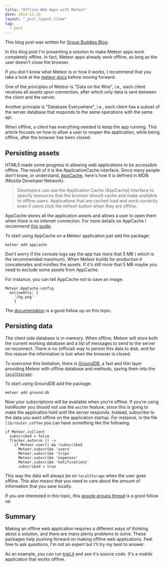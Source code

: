 ```yaml
---
title: "Offline Web Apps with Meteor"
date: 2014-11-26
layout: "_post_layout.slime"
tag:
  - post
---
```


This blog post was written for
[Group Buddies Blog](http://blog.groupbuddies.com/posts/45-offline-web-apps-with-meteor).

In this blog post I'm presenting a solution to make Meteor apps work completely
offline. In fact, Meteor apps already work offline, as long as the user doesn't
close the browser.

If you don't know what Meteor is or how it works, I recommend that you take a
look at the [meteor docs](http://docs.meteor.com/#/basic/) before moving
forward.

One of the principles of Meteor is "Data on the Wire", i.e., each client
receives all assets upon connection, after which only data is sent between the
client and the server.

Another principle is "Database Everywhere", i.e., each client has a subset of
the server database that responds to the same operations with the same api.

When offline, a client has everything needed to keep the app running. This
article focuses on how to allow a user to reopen the application, while being
offline, after the browser has been closed.

## Persisting assets

HTML5 made some progress in allowing web applications to be accessible offline.
The result of it is the ApplicationCache interface. Since many people don't
know, or understand,
[AppCache](https://developer.mozilla.org/en-US/docs/Web/HTML/Using_the_application_cache),
here's how it is defined in MDN (Mozilla Developer Network).

> Developers can use the Application Cache (AppCache) interface to specify
> resources that the browser should cache and make available to offline users.
> Applications that are cached load and work correctly even if users click the
> refresh button when they are offline.

AppCache stores all the application assets and allows a user to open them when
there is no internet connection. For more details on AppCache I recommend
[this guide](http://www.html5rocks.com/en/tutorials/appcache/beginner/).

To start using AppCache on a Meteor application just add the package:

```
meteor add appcache
```

Don't worry if the console logs say the app has more that 5 MB ( which is the
recommended maximum). When Meteor builds for production it concatenates and
minifies the assets. If it's still more that 5 MB maybe you need to exclude some
assets from AppCache.

For instance, you can tell AppCache not to save an image:

```
Meteor.AppCache.config
  onlineOnly: [
    '/bg.png'
    ]
```

The [documentation](https://github.com/meteor/meteor/wiki/AppCache) is a good
follow up on this topic.

## Persisting data

The client side database is in-memory. When offline, Meteor will store both the
current working database and a list of messages to send to the server on
reconnect. There is no (official) way to persist this data to disk, and for this
reason the information is lost when the browser is closed.

To overcome this limitation, there is
[GroundDB](https://github.com/GroundMeteor/db), a fast and thin layer providing
Meteor with offline database and methods, saving them into the
[`localStorage`](https://developer.mozilla.org/en-US/docs/Web/Guide/API/DOM/Storage#localStorage).

To start using GroundDB add the package.

```
meteor add ground:db
```

Now your subscriptions will be available when you're offline. If you're using
IronRouter you should not use the `waitOn` feature, since this is going to make
the application hold until the server responds. Instead, subscribe to the data
you want offline on the application startup. For instance, in the file
`lib/router.coffee` you can have something like the following:

```
if Meteor.isClient
  subscribed = false
  Tracker.autorun () ->
    if Meteor.user() && !subscribed
      Meteor.subscribe 'users'
      Meteor.subscribe 'trips'
      Meteor.subscribe 'expenses'
      Meteor.subscribe 'notifications'
      subscribed = true
```

This way the data will always be on `localStorage` when the user goes offline.
This also means that you need to care about the amount of information that you
save locally.

If you are interested in this topic, this
[google groups thread](https://groups.google.com/forum/#!searchin/meteor-talk/minimongo$20offline/meteor-talk/tGto0cCsvXA/dH3uZjEd9y4J)
is a good follow up.

## Summary

Making an offline web application requires a different ways of thinking about a
solution, and there are many plenty problems to solve. These packages help
pushing forward on making offline web applications. Feel free to ask questions,
I'm not an expert but I'll try my best to answer.

As an example, you can run
[tripl.it](https://github.com/groupbuddies/tripl.it.git) and see it's source
code. It's a mobile application that works offline.
